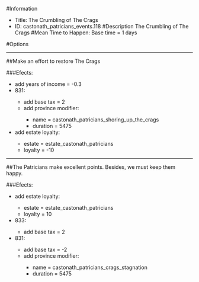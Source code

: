 #Information
 - Title: The Crumbling of The Crags
 - ID: castonath_patricians_events.118
#Description
The Crumbling of The Crags
#Mean Time to Happen:
Base time = 1 days

#Options

___
##Make an effort to restore The Crags

###Efects:<ul><li>add years of income = -0.3</li><li>831:</li><ul><li>add base tax = 2</li><li>add province modifier:</li><ul><li>name = castonath_patricians_shoring_up_the_crags</li><li>duration = 5475</li></ul></ul><li>add estate loyalty:</li><ul><li>estate = estate_castonath_patricians</li><li>loyalty = -10</li></ul></ul>

___
##The Patricians make excellent points. Besides, we must keep them happy.

###Efects:<ul><li>add estate loyalty:</li><ul><li>estate = estate_castonath_patricians</li><li>loyalty = 10</li></ul><li>833:</li><ul><li>add base tax = 2</li></ul><li>831:</li><ul><li>add base tax = -2</li><li>add province modifier:</li><ul><li>name = castonath_patricians_crags_stagnation</li><li>duration = 5475</li></ul></ul></ul>
